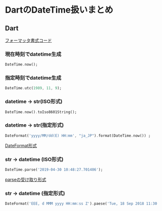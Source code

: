 # DartのDateTime扱いまとめ
## Dart
[フォーマッタ書式コード]()
### 現在時刻でdatetime生成
```dart
DateTime.now();
```
### 指定時刻でdatetime生成
```dart
DateTime.utc(1989, 11, 9);
```
### datetime → str(ISO形式)
```dart
DateTime.now().toIso8601String();
```
### datetime → str(指定形式)
```dart
DateFormat('yyyy/MM/dd(E) HH:mm', "ja_JP").format(DateTime.now()) ;
```
[DateFormat形式](https://pub.dev/documentation/intl/latest/intl/DateFormat-class.html)
### str → datetime (ISO形式)
```dart
DateTime.parse('2019-04-30 10:48:27.701406');
```
[parseの受け取り形式](https://api.flutter.dev/flutter/dart-core/DateTime/parse.html)
### str → datetime (指定形式)
```dart
DateFormat('EEE, d MMM yyyy HH:mm:ss Z').paese('Tue, 18 Sep 2018 11:30:15 +0000');
```
